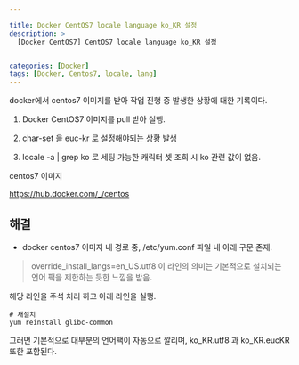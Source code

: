 ```yaml
---

title: Docker CentOS7 locale language ko_KR 설정
description: >
  [Docker CentOS7] CentOS7 locale language ko_KR 설정


categories: [Docker]
tags: [Docker, Centos7, locale, lang]
---
```




docker에서 centos7 이미지를 받아 작업 진행 중 발생한 상황에 대한 기록이다.

1. Docker CentOS7 이미지를 pull 받아 실행.

2. char-set 을 euc-kr 로 설정해야되는 상황 발생

3. locale -a | grep ko 로 세팅 가능한 캐릭터 셋 조회 시 ko 관련 값이 없음.

centos7 이미지

https://hub.docker.com/_/centos

## 해결

- docker centos7 이미지 내 경로 중, /etc/yum.conf 파일 내 아래 구문 존재.

> override_install_langs=en_US.utf8
> 이 라인의 의미는 기본적으로 설치되는 언어 팩을 제한하는 듯한 느낌을 받음.

해당 라인을 주석 처리 하고 아래 라인을 실행.

```
# 재설치
yum reinstall glibc-common
```

그러면 기본적으로 대부분의 언어팩이 자동으로 깔리며, ko_KR.utf8 과 ko_KR.eucKR 또한 포함된다.
